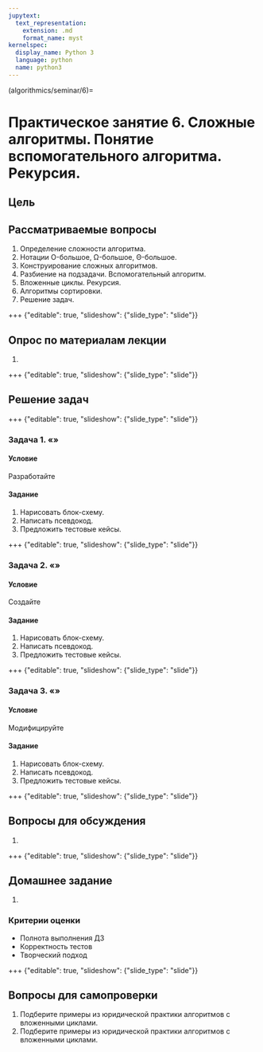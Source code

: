 ```yaml
---
jupytext:
  text_representation:
    extension: .md
    format_name: myst
kernelspec:
  display_name: Python 3
  language: python
  name: python3
---
```


(algorithmics/seminar/6)=
# Практическое занятие 6. Сложные алгоритмы. Понятие вспомогательного алгоритма. Рекурсия.

## Цель

## Рассматриваемые вопросы
1. Определение сложности алгоритма.
2. Нотации O-большое, Ω-большое, Θ-большое.
3. Конструирование сложных алгоритмов.
4. Разбиение на подзадачи. Вспомогательный алгоритм.
5. Вложенные циклы. Рекурсия.
6. Алгоритмы сортировки.
7. Решение задач.


+++ {"editable": true, "slideshow": {"slide_type": "slide"}}

## Опрос по материалам лекции

1.

+++ {"editable": true, "slideshow": {"slide_type": "slide"}}

## Решение задач

+++ {"editable": true, "slideshow": {"slide_type": "slide"}}

### Задача 1. &laquo;&raquo;

#### Условие
Разработайте

#### Задание
1. Нарисовать блок-схему.
2. Написать псевдокод.
3. Предложить тестовые кейсы.

+++ {"editable": true, "slideshow": {"slide_type": "slide"}}

### Задача 2. &laquo;&raquo;

#### Условие
Создайте

#### Задание
1. Нарисовать блок-схему.
2. Написать псевдокод.
3. Предложить тестовые кейсы.

+++ {"editable": true, "slideshow": {"slide_type": "slide"}}

### Задача 3. &laquo;&raquo;

#### Условие
Модифицируйте

#### Задание
1. Нарисовать блок-схему.
2. Написать псевдокод.
3. Предложить тестовые кейсы.

+++ {"editable": true, "slideshow": {"slide_type": "slide"}}

## Вопросы для обсуждения
1.

+++ {"editable": true, "slideshow": {"slide_type": "slide"}}

## Домашнее задание
1.

### Критерии оценки
- Полнота выполнения ДЗ
- Корректность тестов
- Творческий подход

+++ {"editable": true, "slideshow": {"slide_type": "slide"}}


## Вопросы для самопроверки
1. Подберите примеры из юридической практики алгоритмов с вложенными циклами.
2. Подберите примеры из юридической практики алгоритмов с вложенными циклами.
